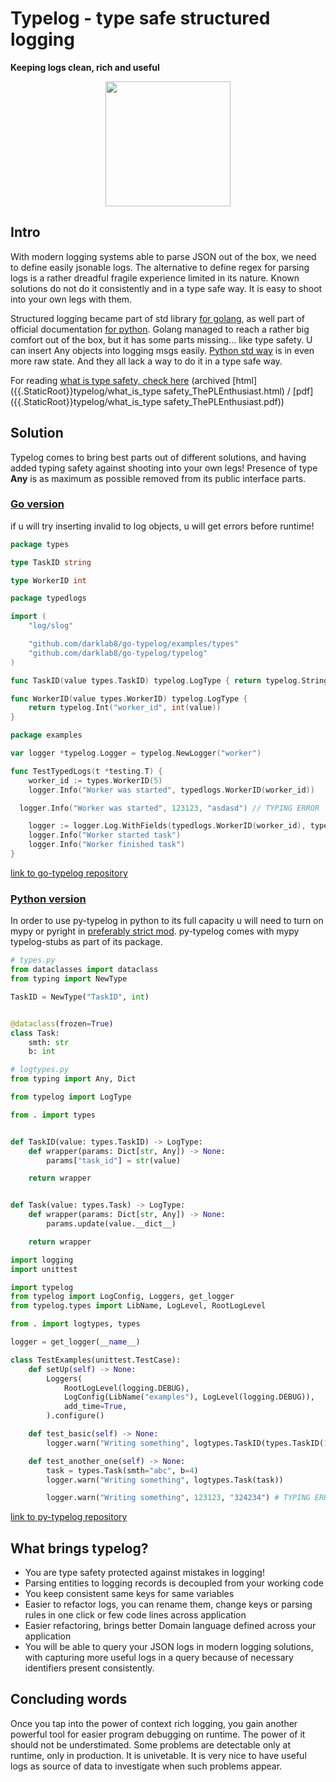 # Typelog - type safe structured logging

**Keeping logs clean, rich and useful**

<p align="center">
  <img src="{{.StaticRoot}}typelog/typelog.png" style="width: 200px; height: 200px;"/>
</p>

## Intro

With modern logging systems able to parse JSON out of the box, we need to define easily jsonable logs. The alternative to define regex for parsing logs is a rather dreadful fragile experience limited in its nature.
Known solutions do not do it consistently and in a type safe way. It is easy to shoot into your own legs with them.

Structured logging became part of std library [for golang]((https://go.dev/blog/slog)),
as well part of official documentation [for python](https://docs.python.org/3/howto/logging-cookbook.html#implementing-structured-logging). Golang managed to reach a rather big comfort out of the box, but it has some parts missing... like type safety. U can insert Any objects into logging msgs easily. [Python std way](https://docs.python.org/3/howto/logging-cookbook.html#implementing-structured-logging) is in even more raw state. And they all lack a way to do it in a type safe way.

For reading [what is type safety, check here](http://www.pl-enthusiast.net/2014/08/05/type-safety/) (archived [html]({{.StaticRoot}}typelog/what_is_type safety_ThePLEnthusiast.html) / [pdf]({{.StaticRoot}}typelog/what_is_type safety_ThePLEnthusiast.pdf))

## Solution

Typelog comes to bring best parts out of different solutions, and having added typing safety against shooting into your own legs! Presence of type **Any** is as maximum as possible removed from its public interface parts.

### [Go version]({{.GoTypelog}})

if u will try inserting invalid to log objects, u will get errors before runtime!

```go
package types

type TaskID string

type WorkerID int
```
<span></span>

```go
package typedlogs

import (
	"log/slog"

	"github.com/darklab8/go-typelog/examples/types"
	"github.com/darklab8/go-typelog/typelog"
)

func TaskID(value types.TaskID) typelog.LogType { return typelog.String("task_id", string(value)) }

func WorkerID(value types.WorkerID) typelog.LogType {
	return typelog.Int("worker_id", int(value))
}
```
<span></span>

```go
package examples

var logger *typelog.Logger = typelog.NewLogger("worker")

func TestTypedLogs(t *testing.T) {
	worker_id := types.WorkerID(5)
	logger.Info("Worker was started", typedlogs.WorkerID(worker_id))

  logger.Info("Worker was started", 123123, "asdasd") // TYPING ERROR

	logger := logger.Log.WithFields(typedlogs.WorkerID(worker_id), typedlogs.TaskID("abc"))
	logger.Info("Worker started task")
	logger.Info("Worker finished task")
}
```

[link to go-typelog repository]({{.GoTypelog}})

### [Python version]({{.PyTypelog}})

In order to use py-typelog in python to its full capacity u will need to turn on mypy or pyright in [preferably strict mod](https://careers.wolt.com/en/blog/tech/professional-grade-mypy-configuration).
py-typelog comes with mypy typelog-stubs as part of its package.

```py
# types.py
from dataclasses import dataclass
from typing import NewType

TaskID = NewType("TaskID", int)


@dataclass(frozen=True)
class Task:
    smth: str
    b: int
```
<span></span>

```python
# logtypes.py
from typing import Any, Dict

from typelog import LogType

from . import types


def TaskID(value: types.TaskID) -> LogType:
    def wrapper(params: Dict[str, Any]) -> None:
        params["task_id"] = str(value)

    return wrapper


def Task(value: types.Task) -> LogType:
    def wrapper(params: Dict[str, Any]) -> None:
        params.update(value.__dict__)

    return wrapper
```
<span></span>

```python
import logging
import unittest

import typelog
from typelog import LogConfig, Loggers, get_logger
from typelog.types import LibName, LogLevel, RootLogLevel

from . import logtypes, types

logger = get_logger(__name__)

class TestExamples(unittest.TestCase):
    def setUp(self) -> None:
        Loggers(
            RootLogLevel(logging.DEBUG),
            LogConfig(LibName("examples"), LogLevel(logging.DEBUG)),
            add_time=True,
        ).configure()

    def test_basic(self) -> None:
        logger.warn("Writing something", logtypes.TaskID(types.TaskID(123)))

    def test_another_one(self) -> None:
        task = types.Task(smth="abc", b=4)
        logger.warn("Writing something", logtypes.Task(task))

        logger.warn("Writing something", 123123, "324234") # TYPING ERROR
```

[link to py-typelog repository]({{.PyTypelog}})

## What brings typelog?

- You are type safety protected against mistakes in logging!
- Parsing entities to logging records is decoupled from your working code
- You keep consistent same keys for same variables
- Easier to refactor logs, you can rename them, change keys or parsing rules in one click or few code lines across application
- Easier refactoring, brings better Domain language defined across your application
- You will be able to query your JSON logs in modern logging solutions, with capturing more useful logs in a query because of necessary identifiers present consistently.

## Concluding words

Once you tap into the power of context rich logging, you gain another powerful tool for easier program debugging on runtime. The power of it should not be understimated. Some problems are detectable only at runtime, only in production. It is univetable. It is very nice to have useful logs as source of data to investigate when such problems appear.
